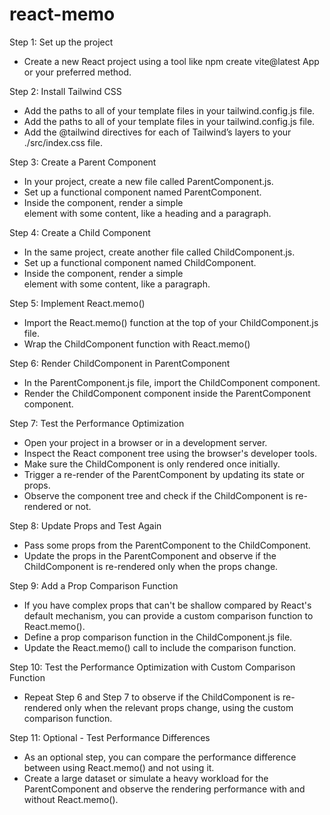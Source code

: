 # react-memo

Step 1: Set up the project

-  Create a new React project
using a tool like npm create vite@latest
App or your preferred method.

Step 2: Install Tailwind CSS

- Add the paths to all of your template files in your tailwind.config.js file.
- Add the paths to all of your template files in your tailwind.config.js file.
- Add the @tailwind directives for each of Tailwind’s layers to your ./src/index.css file.

Step 3: Create a Parent Component

-  In your project, create a new
file called ParentComponent.js.
-  Set up a functional component
named ParentComponent.
-  Inside the component, render
a simple <div> element with some
content, like a heading and a paragraph.

Step 4: Create a Child Component

-  In the same project, create
another file called ChildComponent.js.
-  Set up a functional component
named ChildComponent.
-  Inside the component, render
a simple <div> element with
some content, like a paragraph.

Step 5: Implement React.memo()

-  Import the React.memo() function
at the top of your ChildComponent.js file.
-  Wrap the ChildComponent
function with React.memo()

Step 6: Render ChildComponent in ParentComponent

-  In the ParentComponent.js file,
import the ChildComponent component.
-  Render the ChildComponent component
inside the ParentComponent component.

Step 7: Test the Performance Optimization

-  Open your project in a browser
or in a development server.
-  Inspect the React component tree
using the browser's developer tools.
-  Make sure the ChildComponent is
only rendered once initially.
-  Trigger a re-render of the
ParentComponent by updating its state or props.
-  Observe the component tree and check
if the ChildComponent is re-rendered or not.

Step 8: Update Props and Test Again

-  Pass some props from the 
ParentComponent to the ChildComponent.
-  Update the props in the ParentComponent
and observe if the ChildComponent is
re-rendered only when the props change.

Step 9: Add a Prop Comparison Function

-  If you have complex props that can't be
shallow compared by React's default
mechanism, you can provide a custom
comparison function to React.memo().
-  Define a prop comparison function
in the ChildComponent.js file.
-  Update the React.memo() call to
include the comparison function.
  
Step 10: Test the Performance Optimization
with Custom Comparison Function

-  Repeat Step 6 and Step 7 to observe
if the ChildComponent is re-rendered
only when the relevant props change,
using the custom comparison function.

Step 11: Optional - Test Performance Differences

-  As an optional step, you can compare the
performance difference between using
React.memo() and not using it.
-  Create a large dataset or simulate
a heavy workload for the ParentComponent
and observe the rendering performance
with and without React.memo().
  